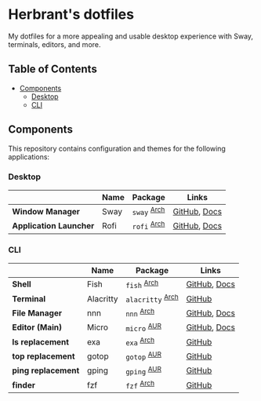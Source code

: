 # Herbrant's dotfiles

My dotfiles for a more appealing and usable desktop experience with
Sway, terminals, editors, and more.

## Table of Contents

* [Components](#components)
  + [Desktop](#desktop)
  + [CLI](#cli)
  

## Components

This repository contains configuration and themes for the following
applications:

### Desktop

| | Name | Package | Links |
|-| ---- | ------- | ----- |
| **Window Manager** | Sway | `sway` <sup>[Arch](https://archlinux.org/packages/community/x86_64/sway/)</sup> | [GitHub](https://github.com/swaywm/sway), [Docs](https://github.com/swaywm/sway/wiki)
| **Application Launcher** | Rofi | `rofi` <sup>[Arch](https://www.archlinux.org/packages/community/x86_64/rofi/)</sup> | [GitHub](https://github.com/davatorium/rofi), [Docs](https://github.com/davatorium/rofi/wiki)

### CLI

| | Name | Package | Links |
|-| ---- | ------- | ----- |
| **Shell** | Fish | `fish` <sup>[Arch](https://www.archlinux.org/packages/community/x86_64/fish/)</sup> | [GitHub](https://github.com/fish-shell/fish-shell), [Docs](https://fishshell.com/docs/current/index.html)
| **Terminal** | Alacritty | `alacritty` <sup>[Arch](https://archlinux.org/packages/community/x86_64/alacritty/)</sup> | [GitHub](https://github.com/alacritty/alacritty)
| **File Manager** | nnn | `nnn` <sup>[Arch](https://archlinux.org/packages/community/x86_64/nnn/)</sup> | [GitHub](https://github.com/jarun/nnn), [Docs](https://github.com/jarun/nnn/wiki)
| **Editor (Main)** | Micro | `micro` <sup>[AUR](https://aur.archlinux.org/packages/micro/)</sup> | [GitHub](https://github.com/zyedidia/micro), [Docs](https://github.com/zyedidia/micro#documentation-and-help)
| **ls replacement** | exa | `exa` <sup>[Arch](https://archlinux.org/packages/community/x86_64/exa/)</sup> | [GitHub](https://github.com/ogham/exa)
| **top replacement** | gotop | `gotop` <sup>[AUR](https://aur.archlinux.org/packages/gotop/)</sup> | [GitHub](https://github.com/cjbassi/gotop)
| **ping replacement** | gping | `gping` <sup>[AUR](https://aur.archlinux.org/packages/gping/)</sup> | [GitHub](https://github.com/orf/gping)
| **finder** | fzf | `fzf` <sup>[Arch](https://archlinux.org/packages/community/x86_64/fzf//)</sup> | [GitHub](https://github.com/junegunn/fzf)
